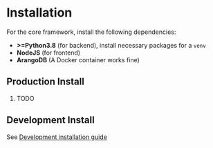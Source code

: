 # Installation

For the core framework, install the following dependencies:

- **\>=Python3.8** (for backend), install necessary packages for a `venv`
- **NodeJS** (for frontend)
- **ArangoDB** (A Docker container works fine)

## Production Install

1. TODO

## Development Install

See [Development installation guide](development/installation.md)
